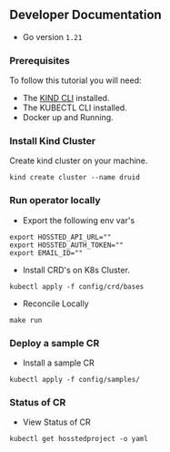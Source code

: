 ## Developer Documentation

- Go version ```1.21```

### Prerequisites
To follow this tutorial you will need:

- The [KIND CLI](https://kind.sigs.k8s.io/) installed.
- The KUBECTL CLI installed.
- Docker up and Running.

### Install Kind Cluster
Create kind cluster on your machine.

```kind create cluster --name druid```

### Run operator locally

- Export the following env var's
```
export HOSSTED_API_URL=""
export HOSSTED_AUTH_TOKEN=""
export EMAIL_ID=""
```

- Install CRD's on K8s Cluster.

```
kubectl apply -f config/crd/bases
```

- Reconcile Locally
```
make run
```

### Deploy a sample CR

- Install a sample CR

```
kubectl apply -f config/samples/
```

### Status of CR

- View Status of CR

```
kubectl get hosstedproject -o yaml
```
